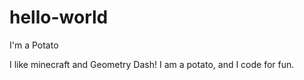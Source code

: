 # hello-world
I'm a Potato


I like minecraft and Geometry Dash! I am a potato, and I code for fun. 
